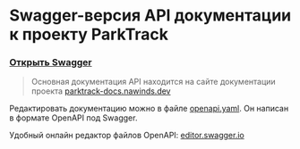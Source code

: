 # Swagger-версия API документации к проекту ParkTrack

### [Открыть Swagger](https://parktrack-swagger.nawinds.dev/)

> Основная документация API находится на сайте документации проекта [parktrack-docs.nawinds.dev](https://parktrack-docs.nawinds.dev/docs/api)

Редактировать документацию можно в файле [openapi.yaml](./openapi.yaml). Он написан в формате OpenAPI под Swagger. 

Удобный онлайн редактор файлов OpenAPI:
[editor.swagger.io](https://editor.swagger.io/)
